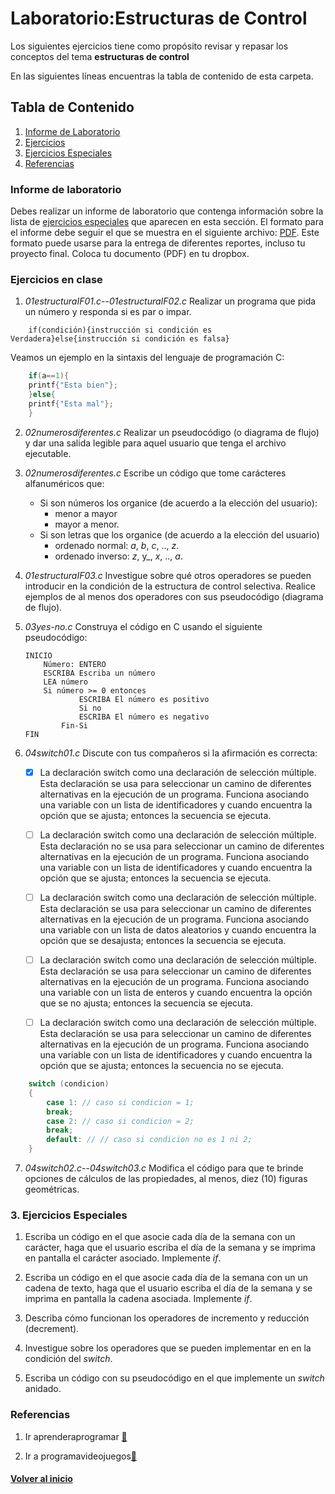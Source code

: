 # Laboratorio:Estructuras de Control<a name="LabEstrDeContr"></a>

Los siguientes ejercicios tiene como propósito revisar y repasar los 
conceptos del tema **estructuras de control**

En las siguientes líneas encuentras la tabla de contenido de esta carpeta.

## Tabla de Contenido
1. [Informe de Laboratorio](#InfLabPDF)
2. [Ejercicios](#ejercicios)
3. [Ejercicios Especiales](#ejerciciosespeciales)
4. [Referencias](#referencias)

### Informe de laboratorio<a name="InfLabPDF"></a>

Debes realizar un informe de laboratorio que contenga información sobre la 
lista de [ejercicios especiales](#ejerciciosespeciales) que aparecen en 
esta sección. El formato para el informe 
debe seguir el que se muestra en el siguiente archivo:
[PDF](https://www.dropbox.com/s/f0yia01yn2i1ozw/gral-templete.pdf?dl=0). Este formato 
puede usarse para la entrega de diferentes reportes, incluso tu proyecto final.
Coloca tu documento (PDF) en tu dropbox.



### Ejercicios en clase<a name="ejercicios"></a>

1. *01estructuraIF01.c*--*01estructuraIF02.c* Realizar un programa que pida un número y responda 
si es par o impar.

~~~
	if(condición){instrucción si condición es Verdadera}else{instrucción si condición es falsa}
~~~

Veamos un ejemplo en la sintaxis del lenguaje de programación C:
```C
	if(a==1){
	printf{"Esta bien"};
	}else{
	printf{"Esta mal"};
	}
```


2. *02numerosdiferentes.c* Realizar un pseudocódigo (o diagrama de flujo) y dar una salida legible para 
aquel usuario que tenga el archivo ejecutable.

3. *02numerosdiferentes.c* Escribe un código que tome carácteres alfanuméricos que:
	- Si son números los organice (de acuerdo a la elección del usuario):
		- menor a mayor
		- mayor a menor.
	- Si son letras que los organice (de acuerdo a la elección del usuario)
		- ordenado normal:  _a_, _b_, _c_, .., _z_.
		- ordenado inverso: _z_, y_, _x_, .., _a_.
		
4. *01estructuraIF03.c* Investigue sobre qué otros operadores se pueden 
introducir en la condición de la estructura de control selectiva. 
Realice ejemplos de al menos dos operadores con sus pseudocódigo (diagrama de flujo).

5. *03yes-no.c* Construya el código en C usando el siguiente pseudocódigo:
	```
	INICIO
   		Número: ENTERO
   		ESCRIBA Escriba un número
   		LEA número
   		Si número >= 0 entonces
      			ESCRIBA El número es positivo
   				Si no
         		ESCRIBA El número es negativo
      		Fin-Si
	FIN

	```



6. *04switch01.c* Discute con tus compañeros si la afirmación es correcta:
	- [X] La declaración switch como una declaración de selección 
	múltiple. Esta declaración se usa para seleccionar un 
	camino de diferentes alternativas en la ejecución de 
	un programa. Funciona asociando una variable con un lista 
	de identificadores y cuando encuentra la opción que se ajusta; 
	entonces la secuencia se ejecuta.

	- [ ] La declaración switch como una declaración de selección 
	múltiple. Esta declaración no se usa para seleccionar un 
	camino de diferentes alternativas en la ejecución de 
	un programa. Funciona asociando una variable con un lista 
	de identificadores y cuando encuentra la opción que se ajusta; 
	entonces la secuencia se ejecuta.

	- [ ] La declaración switch como una declaración de selección 
	múltiple. Esta declaración se usa para seleccionar un 
	camino de diferentes alternativas en la ejecución de 
	un programa. Funciona asociando una variable con un lista 
	de datos aleatorios y cuando encuentra la opción que se desajusta; 
	entonces la secuencia se ejecuta.

	- [ ] La declaración switch como una declaración de selección 
	múltiple. Esta declaración se usa para seleccionar un 
	camino de diferentes alternativas en la ejecución de 
	un programa. Funciona asociando una variable con un lista 
	de enteros y cuando encuentra la opción que se no ajusta; 
	entonces la secuencia se ejecuta.

	- [ ] La declaración switch como una declaración de selección 
	múltiple. Esta declaración se usa para seleccionar un 
	camino de diferentes alternativas en la ejecución de 
	un programa. Funciona asociando una variable con un lista 
	de identificadores y cuando encuentra la opción que se ajusta; 
	entonces la secuencia no se ejecuta.

```C
	switch (condicion)
	{
    	case 1: // caso si condicion = 1;
        break;
    	case 2: // caso si condicion = 2;
        break;
    	default: // // caso si condicion no es 1 ni 2;
	}
```


7. *04switch02.c*--*04switch03.c* Modifica el código para que te brinde opciones de cálculos de las 
propiedades, al menos, diez (10) figuras geométricas.

### 3. Ejercicios Especiales<a name="ejerciciosespeciales"></a>

1. Escriba un código en el que asocie cada día de la semana con un carácter, 
haga que el usuario escriba el día de la semana y se imprima en pantalla el carácter asociado.
Implemente _if_.

2. Escriba un código en el que asocie cada día de la semana con un un cadena de texto, 
haga que el usuario escriba el día de la semana y se imprima en pantalla la cadena asociada. 
Implemente _if_.


3. Describa cómo funcionan los operadores de incremento y reducción (decrement).

4. Investigue sobre los operadores que se pueden implementar en 
en la condición del _switch_. 

5. Escriba un código con su pseudocódigo en el que implemente 
un _switch_ anidado.


### Referencias

1. Ir aprenderaprogramar [:link:](https://www.aprenderaprogramar.com/index.php?option=com_content&view=article&id=322:instrucciones-condicionales-si-entonces-sino-if-then-else-ejemplos-en-pseudocodigo-cu00142a&catid=28&Itemid=59)

2. Ir a programavideojuegos[:link:](http://programavideojuegos.blogspot.com/2013/05/25-ejercicios-resueltos-de-estructuras.html)


#### [Volver al inicio](#LabEstrDeContr)


